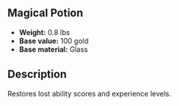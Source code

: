 ## Magical Potion

- **Weight:** 0.8 lbs
- **Base value:** 100 gold
- **Base material:** Glass

## Description

Restores lost ability scores and experience levels.
